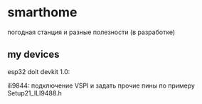 # smarthome

погодная станция и разные полезности (в разработке)

## my devices

esp32 doit devkit 1.0:

ili9844: подключение VSPI и задать прочие пины по примеру Setup21_ILI9488.h
